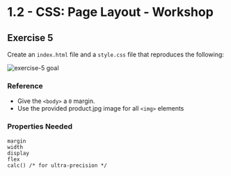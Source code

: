 # 1.2 - CSS: Page Layout - Workshop

## Exercise 5

Create an `index.html` file and a `style.css` file that reproduces the following:

![exercise-5 goal](../../__lecture/assets/ex-5-goal.gif)

### Reference

- Give the `<body>` a `0` margin.
- Use the provided product.jpg image for all `<img>` elements

### Properties Needed

```
margin
width
display
flex
calc() /* for ultra-precision */
```
